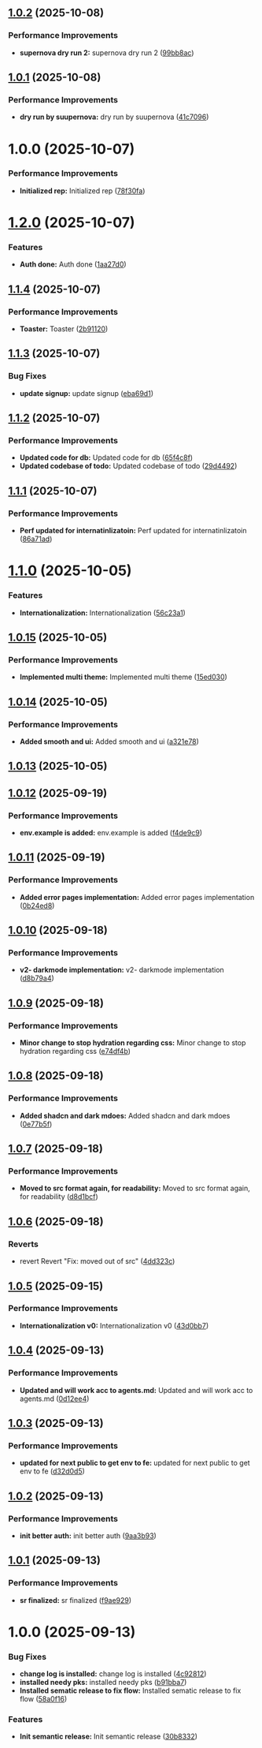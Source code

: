 ## [1.0.2](https://github.com/leocodeio/minichat/compare/v1.0.1...v1.0.2) (2025-10-08)


### Performance Improvements

* **supernova dry run 2:** supernova dry run 2 ([99bb8ac](https://github.com/leocodeio/minichat/commit/99bb8ac345b40d7549f5da2ce339f4c02672df98))

## [1.0.1](https://github.com/leocodeio/minichat/compare/v1.0.0...v1.0.1) (2025-10-08)


### Performance Improvements

* **dry run by suupernova:** dry run by suupernova ([41c7096](https://github.com/leocodeio/minichat/commit/41c7096e76e82bd94411666eb8d0e4b4078187b3))

# 1.0.0 (2025-10-07)


### Performance Improvements

* **Initialized rep:** Initialized rep ([78f30fa](https://github.com/leocodeio/minichat/commit/78f30fa6da00c38b09f2a5668a433dd4253822c9))

# [1.2.0](https://github.com/leocodeio/minichat/compare/v1.1.4...v1.2.0) (2025-10-07)

### Features

- **Auth done:** Auth done ([1aa27d0](https://github.com/leocodeio/minichat/commit/1aa27d0ba04f6ebe4c240e8eaa225fbc8ac45a41))

## [1.1.4](https://github.com/leocodeio/minichat/compare/v1.1.3...v1.1.4) (2025-10-07)

### Performance Improvements

- **Toaster:** Toaster ([2b91120](https://github.com/leocodeio/minichat/commit/2b91120b342d6ccf1fe4ec4553f734fe3e36332e))

## [1.1.3](https://github.com/leocodeio/minichat/compare/v1.1.2...v1.1.3) (2025-10-07)

### Bug Fixes

- **update signup:** update signup ([eba69d1](https://github.com/leocodeio/minichat/commit/eba69d12505c7bfc042a0c6a13e353d0a41b2e3f))

## [1.1.2](https://github.com/leocodeio/minichat/compare/v1.1.1...v1.1.2) (2025-10-07)

### Performance Improvements

- **Updated code for db:** Updated code for db ([65f4c8f](https://github.com/leocodeio/minichat/commit/65f4c8f6b82d03b06e6ed28d70d7e122f40c4bb0))
- **Updated codebase of todo:** Updated codebase of todo ([29d4492](https://github.com/leocodeio/minichat/commit/29d4492d1475f999ffb49fcded883cf3b2f8193d))

## [1.1.1](https://github.com/leocodeio/minichat/compare/v1.1.0...v1.1.1) (2025-10-07)

### Performance Improvements

- **Perf updated for internatinlizatoin:** Perf updated for internatinlizatoin ([86a71ad](https://github.com/leocodeio/minichat/commit/86a71ad022622d89c86d820e767f173a38eb4806))

# [1.1.0](https://github.com/leocodeio/minichat/compare/v1.0.15...v1.1.0) (2025-10-05)

### Features

- **Internationalization:** Internationalization ([56c23a1](https://github.com/leocodeio/minichat/commit/56c23a18ac83a6a777c8ea626999fc89df78cb57))

## [1.0.15](https://github.com/leocodeio/minichat/compare/v1.0.14...v1.0.15) (2025-10-05)

### Performance Improvements

- **Implemented multi theme:** Implemented multi theme ([15ed030](https://github.com/leocodeio/minichat/commit/15ed030836533d5c7a530210426b627eba391324))

## [1.0.14](https://github.com/leocodeio/minichat/compare/v1.0.13...v1.0.14) (2025-10-05)

### Performance Improvements

- **Added smooth and ui:** Added smooth and ui ([a321e78](https://github.com/leocodeio/minichat/commit/a321e78080a95d2dc21649f92067d722bda8171e))

## [1.0.13](https://github.com/leocodeio/minichat/compare/v1.0.12...v1.0.13) (2025-10-05)

## [1.0.12](https://github.com/leocodeio/minichat/compare/v1.0.11...v1.0.12) (2025-09-19)

### Performance Improvements

- **env.example is added:** env.example is added ([f4de9c9](https://github.com/leocodeio/minichat/commit/f4de9c958db6e72c6a3bfa80e5e1a8b36a362914))

## [1.0.11](https://github.com/leocodeio/minichat/compare/v1.0.10...v1.0.11) (2025-09-19)

### Performance Improvements

- **Added error pages implementation:** Added error pages implementation ([0b24ed8](https://github.com/leocodeio/minichat/commit/0b24ed8e536e25ea0b0c3cadb304cce355e54272))

## [1.0.10](https://github.com/leocodeio/minichat/compare/v1.0.9...v1.0.10) (2025-09-18)

### Performance Improvements

- **v2- darkmode implementation:** v2- darkmode implementation ([d8b79a4](https://github.com/leocodeio/minichat/commit/d8b79a45b901c77ad8fddd0b76bf36d47d85d226))

## [1.0.9](https://github.com/leocodeio/minichat/compare/v1.0.8...v1.0.9) (2025-09-18)

### Performance Improvements

- **Minor change to stop hydration regarding css:** Minor change to stop hydration regarding css ([e74df4b](https://github.com/leocodeio/minichat/commit/e74df4b020b1855a19bb37c445e7cea8c84d260b))

## [1.0.8](https://github.com/leocodeio/minichat/compare/v1.0.7...v1.0.8) (2025-09-18)

### Performance Improvements

- **Added shadcn and dark mdoes:** Added shadcn and dark mdoes ([0e77b5f](https://github.com/leocodeio/minichat/commit/0e77b5f9d785374a14eec0306c9ace58746fa8b9))

## [1.0.7](https://github.com/leocodeio/minichat/compare/v1.0.6...v1.0.7) (2025-09-18)

### Performance Improvements

- **Moved to src format again, for readability:** Moved to src format again, for readability ([d8d1bcf](https://github.com/leocodeio/minichat/commit/d8d1bcf43c2aed1acb8ebed8b094d319ba4f726f))

## [1.0.6](https://github.com/leocodeio/minichat/compare/v1.0.5...v1.0.6) (2025-09-18)

### Reverts

- revert Revert "Fix: moved out of src" ([4dd323c](https://github.com/leocodeio/minichat/commit/4dd323c0a2df47237c967c33425d9be6511c8542))

## [1.0.5](https://github.com/leocodeio/minichat/compare/v1.0.4...v1.0.5) (2025-09-15)

### Performance Improvements

- **Internationalization v0:** Internationalization v0 ([43d0bb7](https://github.com/leocodeio/minichat/commit/43d0bb7b8ffcaa6f71bea66c4ccbdd40df0e58df))

## [1.0.4](https://github.com/leocodeio/minichat/compare/v1.0.3...v1.0.4) (2025-09-13)

### Performance Improvements

- **Updated and will work acc to agents.md:** Updated and will work acc to agents.md ([0d12ee4](https://github.com/leocodeio/minichat/commit/0d12ee48ecf31725c93b98f0fe6ed323d5179089))

## [1.0.3](https://github.com/leocodeio/minichat/compare/v1.0.2...v1.0.3) (2025-09-13)

### Performance Improvements

- **updated for next public to get env to fe:** updated for next public to get env to fe ([d32d0d5](https://github.com/leocodeio/minichat/commit/d32d0d558369494b9a19eeeefadbd125cadfc4c2))

## [1.0.2](https://github.com/leocodeio/minichat/compare/v1.0.1...v1.0.2) (2025-09-13)

### Performance Improvements

- **init better auth:** init better auth ([9aa3b93](https://github.com/leocodeio/minichat/commit/9aa3b937781891d967d13c15afb6c201a0c77771))

## [1.0.1](https://github.com/leocodeio/minichat/compare/v1.0.0...v1.0.1) (2025-09-13)

### Performance Improvements

- **sr finalized:** sr finalized ([f9ae929](https://github.com/leocodeio/minichat/commit/f9ae92953e7e2919ed37cfb9c3c5a928753eccac))

# 1.0.0 (2025-09-13)

### Bug Fixes

- **change log is installed:** change log is installed ([4c92812](https://github.com/leocodeio/minichat/commit/4c92812f8e78225e10cf7efc2747a1b502f80011))
- **installed needy pks:** installed needy pks ([b91bba7](https://github.com/leocodeio/minichat/commit/b91bba74f1871c4476c3b07c958858204338e842))
- **Installed sematic release to fix flow:** Installed sematic release to fix flow ([58a0f16](https://github.com/leocodeio/minichat/commit/58a0f168fa7e2439f1ab9c2be4cd143e26289a89))

### Features

- **Init semantic release:** Init semantic release ([30b8332](https://github.com/leocodeio/minichat/commit/30b8332821b328a10b4a0b15426ebef89faf34dd))
